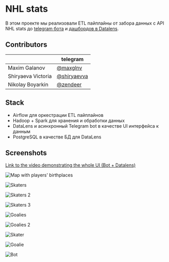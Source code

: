# NHL stats
В этом проекте мы реализовали ETL пайплайны от забора данных с API NHL stats до [telegram бота](https://t.me/nhl_bigdata_bot) и [дашбордов в Datalens](https://datalens.yandex/xqnhz02g6x6ml).
## Contributors
|| telegram |
| ------ | ------ |
| Maxim Galanov | [@maxglnv](https://t.me/maxglnv) |
| Shiryaeva Victoria | [@shiryaevva](https://t.me/shiryaevva) |
| Nikolay Boyarkin | [@zendeer](https://t.me/zendeer) |

## Stack
- Airflow для оркестрации ETL пайплайнов
- Hadoop + Spark для хранения и обработки данных
- DataLens и асинхронный Telegram bot в качестве UI интерфейса к данным
- PostgreSQL в качестве БД для DataLens

## Screenshots
[Link to the video demonstrating the whole UI (Bot + Datalens)](https://drive.google.com/file/d/1tJoF0Ftlb-PgdfhVOhmm04kOtuHxBpcc/view?usp=sharing)

![Map with players' birthplaces](https://drive.google.com/uc?export=view&id=1YRBjgjSNqQ3K2bFy1weA_9DnRSnyV1Xk)

![Skaters](https://drive.google.com/uc?export=view&id=19HhPOkEDZLyXlP15KHMuvHHHB4g0Ev1R)

![Skaters 2](https://drive.google.com/uc?export=view&id=1AAz4EBa9mY3pQBKkA374dVcKCt8i2a22)

![Skaters 3](https://drive.google.com/uc?export=view&id=1fQszekUrJF13NtuY3c2B4vtXW2D0uKkP)

![Goalies](https://drive.google.com/uc?export=view&id=1S8uBAu8jNdrVg-r9BEIfDmqbkSg-O1a-)

![Goalies 2](https://drive.google.com/uc?export=view&id=1SrOagEGzOuF0CipYAB1rMQluC5ya_RRC)

![Skater](https://drive.google.com/uc?export=view&id=15h5e02fMGArqJwD_IcqZa8A9f5SDaDzV)

![Goalie](https://drive.google.com/uc?export=view&id=17IhO3bzULUPntj1tFcoNSMpustxJOq1U)

![Bot](https://drive.google.com/uc?export=view&id=1agcg93fJ40mJtjEUJimSlS5zOo33bZiv)
